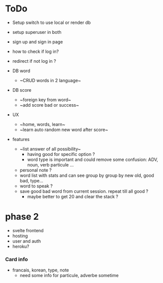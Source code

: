 # ToDo
- Setup switch to use local or render db
- setup superuser in both
- sign up and sign in page
- how to check if log in?
- redirect if not log in ?

- DB word
    - ~CRUD words in 2 language~

- DB score
    - ~foreign key from word~
    - ~add score bad or success~

- UX
    - ~home, words, learn~
    - ~learn auto random new word after score~

 - features
    - ~list answer of all possibility~
        - having good for specific option ?
        - word type is important and could remove some confusion: ADV, noun, verb particule ...
    - personal note ?
    - word list with stats and can see group by
        group by new old, good bad, type...
    - word to speak ?
    - save good bad word from current session. repeat till all good ?
        - maybe better to get 20 and clear the stack ?


# phase 2
- svelte frontend
- hosting
- user and auth
- heroku?

### Card info
- francais, korean, type, note
    - need some info for particule, adverbe sometime